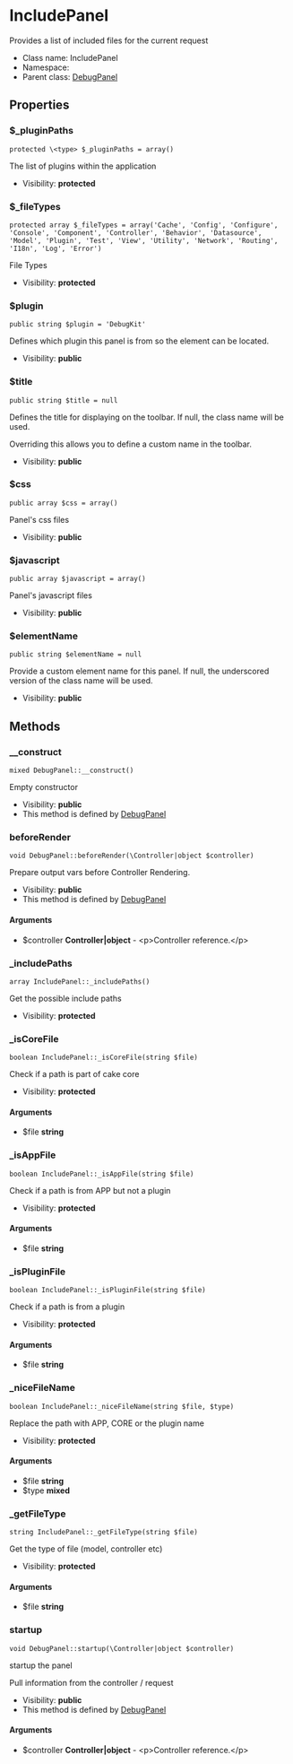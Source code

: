 IncludePanel
===============

Provides a list of included files for the current request




* Class name: IncludePanel
* Namespace: 
* Parent class: [DebugPanel](DebugPanel.md)





Properties
----------


### $_pluginPaths

    protected \<type> $_pluginPaths = array()

The list of plugins within the application



* Visibility: **protected**


### $_fileTypes

    protected array $_fileTypes = array('Cache', 'Config', 'Configure', 'Console', 'Component', 'Controller', 'Behavior', 'Datasource', 'Model', 'Plugin', 'Test', 'View', 'Utility', 'Network', 'Routing', 'I18n', 'Log', 'Error')

File Types



* Visibility: **protected**


### $plugin

    public string $plugin = 'DebugKit'

Defines which plugin this panel is from so the element can be located.



* Visibility: **public**


### $title

    public string $title = null

Defines the title for displaying on the toolbar. If null, the class name will be used.

Overriding this allows you to define a custom name in the toolbar.

* Visibility: **public**


### $css

    public array $css = array()

Panel's css files



* Visibility: **public**


### $javascript

    public array $javascript = array()

Panel's javascript files



* Visibility: **public**


### $elementName

    public string $elementName = null

Provide a custom element name for this panel. If null, the underscored version of the class
name will be used.



* Visibility: **public**


Methods
-------


### __construct

    mixed DebugPanel::__construct()

Empty constructor



* Visibility: **public**
* This method is defined by [DebugPanel](DebugPanel.md)




### beforeRender

    void DebugPanel::beforeRender(\Controller|object $controller)

Prepare output vars before Controller Rendering.



* Visibility: **public**
* This method is defined by [DebugPanel](DebugPanel.md)


#### Arguments
* $controller **Controller|object** - &lt;p&gt;Controller reference.&lt;/p&gt;



### _includePaths

    array IncludePanel::_includePaths()

Get the possible include paths



* Visibility: **protected**




### _isCoreFile

    boolean IncludePanel::_isCoreFile(string $file)

Check if a path is part of cake core



* Visibility: **protected**


#### Arguments
* $file **string**



### _isAppFile

    boolean IncludePanel::_isAppFile(string $file)

Check if a path is from APP but not a plugin



* Visibility: **protected**


#### Arguments
* $file **string**



### _isPluginFile

    boolean IncludePanel::_isPluginFile(string $file)

Check if a path is from a plugin



* Visibility: **protected**


#### Arguments
* $file **string**



### _niceFileName

    boolean IncludePanel::_niceFileName(string $file, $type)

Replace the path with APP, CORE or the plugin name



* Visibility: **protected**


#### Arguments
* $file **string**
* $type **mixed**



### _getFileType

    string IncludePanel::_getFileType(string $file)

Get the type of file (model, controller etc)



* Visibility: **protected**


#### Arguments
* $file **string**



### startup

    void DebugPanel::startup(\Controller|object $controller)

startup the panel

Pull information from the controller / request

* Visibility: **public**
* This method is defined by [DebugPanel](DebugPanel.md)


#### Arguments
* $controller **Controller|object** - &lt;p&gt;Controller reference.&lt;/p&gt;


